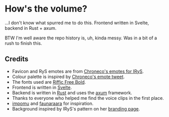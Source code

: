 # How's the volume?

...I don't know what spurred me to do this. Frontend written in Svelte, backend in Rust + axum.

BTW I'm well aware the repo history is, uh, kinda messy. Was in a bit of a rush to finish this.

## Credits

- Favicon and RyS emotes are from [Chroneco's emotes for IRyS](https://twitter.com/chrone_co/status/1426878310328332292).
- Colour palette is inspired by [Chroneco's emote tweet](https://twitter.com/chrone_co/status/1426878310328332292).
- The fonts used are [Riffic Free Bold](https://www.fontspring.com/fonts/inky-type/riffic).
- Frontend is written in [Svelte](https://svelte.dev/).
- Backend is written in [Rust](https://www.rust-lang.org/) and uses the [axum](https://github.com/tokio-rs/axum) framework.
- Thanks to everyone who helped me find the voice clips in the first place.
- [impomu](https://impomu.com/) and [faunaraara](https://faunaraara.com/) for inspiration.
- Background inspired by IRyS's pattern on her [branding page](https://www.behance.net/gallery/123239061/Virtual-Youtuber-IRyS-Branding/modules/700551439).
